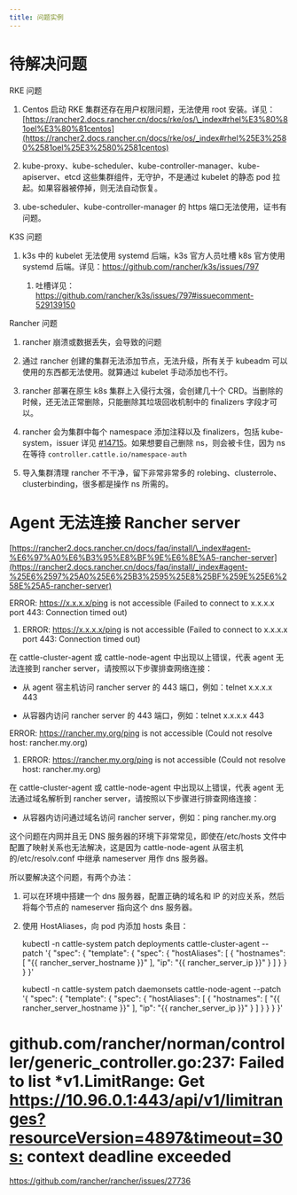 ```yaml
---
title: 问题实例
---
```


# 待解决问题

RKE 问题

1. Centos 启动 RKE 集群还存在用户权限问题，无法使用 root 安装。详见：[https://rancher2.docs.rancher.cn/docs/rke/os/\_index#rhel%E3%80%81oel%E3%80%81centos](https://rancher2.docs.rancher.cn/docs/rke/os/_index#rhel%25E3%2580%2581oel%25E3%2580%2581centos)

2. kube-proxy、kube-scheduler、kube-controller-manager、kube-apiserver、etcd 这些集群组件，无守护，不是通过 kubelet 的静态 pod 拉起。如果容器被停掉，则无法自动恢复。

3. ube-scheduler、kube-controller-manager 的 https 端口无法使用，证书有问题。

K3S 问题

1. k3s 中的 kubelet 无法使用 systemd 后端，k3s 官方人员吐槽 k8s 官方使用 systemd 后端。详见：<https://github.com/rancher/k3s/issues/797>

   1. 吐槽详见：<https://github.com/rancher/k3s/issues/797#issuecomment-529139150>

Rancher 问题

1. rancher 崩溃或数据丢失，会导致的问题

2. 通过 rancher 创建的集群无法添加节点，无法升级，所有关于 kubeadm 可以使用的东西都无法使用。就算通过 kubelet 手动添加也不行。

3. rancher 部署在原生 k8s 集群上入侵行太强，会创建几十个 CRD。当删除的时候，还无法正常删除，只能删除其垃圾回收机制中的 finalizers 字段才可以。
4. rancher 会为集群中每个 namespace 添加注释以及 finalizers，包括 kube-system，issuer 详见 [#14715](https://github.com/rancher/rancher/issues/14715)。如果想要自己删除 ns，则会被卡住，因为 ns 在等待 `controller.cattle.io/namespace-auth`
5. 导入集群清理 rancher 不干净，留下非常非常多的 rolebing、clusterrole、clusterbinding，很多都是操作 ns 所需的。

# Agent 无法连接 Rancher server

[https://rancher2.docs.rancher.cn/docs/faq/install/\_index#agent-%E6%97%A0%E6%B3%95%E8%BF%9E%E6%8E%A5-rancher-server](https://rancher2.docs.rancher.cn/docs/faq/install/_index#agent-%25E6%2597%25A0%25E6%25B3%2595%25E8%25BF%259E%25E6%258E%25A5-rancher-server)

ERROR: <https://x.x.x.x/ping> is not accessible (Failed to connect to x.x.x.x port 443: Connection timed out)

1. ERROR: https://x.x.x.x/ping is not accessible (Failed to connect to x.x.x.x port 443: Connection timed out)

在 cattle-cluster-agent 或 cattle-node-agent 中出现以上错误，代表 agent 无法连接到 rancher server，请按照以下步骤排查网络连接：

- 从 agent 宿主机访问 rancher server 的 443 端口，例如：telnet x.x.x.x 443

- 从容器内访问 rancher server 的 443 端口，例如：telnet x.x.x.x 443

ERROR: <https://rancher.my.org/ping> is not accessible (Could not resolve host: rancher.my.org)

1. ERROR: https://rancher.my.org/ping is not accessible (Could not resolve host: rancher.my.org)

在 cattle-cluster-agent 或 cattle-node-agent 中出现以上错误，代表 agent 无法通过域名解析到 rancher server，请按照以下步骤进行排查网络连接：

- 从容器内访问通过域名访问 rancher server，例如：ping rancher.my.org

这个问题在内网并且无 DNS 服务器的环境下非常常见，即使在/etc/hosts 文件中配置了映射关系也无法解决，这是因为 cattle-node-agent 从宿主机的/etc/resolv.conf 中继承 nameserver 用作 dns 服务器。

所以要解决这个问题，有两个办法：

1. 可以在环境中搭建一个 dns 服务器，配置正确的域名和 IP 的对应关系，然后将每个节点的 nameserver 指向这个 dns 服务器。

2. 使用 HostAliases，向 pod 内添加 hosts 条目：


    kubectl -n cattle-system patch  deployments cattle-cluster-agent --patch '{
        "spec": {
            "template": {
                "spec": {
                    "hostAliases": [
                        {
                          "hostnames":
                          [
                            "{{ rancher_server_hostname }}"
                          ],
                          "ip": "{{ rancher_server_ip }}"
                        }
                    ]
                }
            }
        }
    }'


    kubectl -n cattle-system patch  daemonsets cattle-node-agent --patch '{
     "spec": {
         "template": {
             "spec": {
                 "hostAliases": [
                     {
                        "hostnames":
                          [
                            "{{ rancher_server_hostname }}"
                          ],
                        "ip": "{{ rancher_server_ip }}"
                     }
                 ]
             }
         }
     }
    }'

# github.com/rancher/norman/controller/generic_controller.go:237: Failed to list \*v1.LimitRange: Get <https://10.96.0.1:443/api/v1/limitranges?resourceVersion=4897&timeout=30s:> context deadline exceeded

<https://github.com/rancher/rancher/issues/27736>
